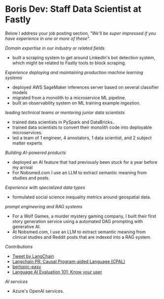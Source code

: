 # Boris Dev: Staff Data Scientist at Fastly

Below I address your job posting section,
_"We’ll be super impressed if you have experience in one or more of these"_.

_Domain expertise in our industry or related fields_

-   built a scraping system to get around LinkedIn's bot detection system, which might be
    related to Fastly tools to block scraping.

_Experience deploying and maintaining production machine learning systems_

-   deployed AWS SageMaker inferences server based on several classifier models
-   migrated from a monolith to a microservice ML pipeline.
-   built an observability system on ML training example ingestion.

_leading technical teams or mentoring junior data scientists_

-   trained data scientists in PySpark and DataBricks..
-   trained data scientists to convert their monolith code into deployable microservices.
-   led a team of 1 engineer, 4 annotators, 1 data scientist, and 2 subject matter experts

_Building AI-powered products_

-   deployed an AI feature that had previously been stuck for a year before my arrival
-   For Nobsmed.com I use an LLM to extract semantic meaning from studies and posts.

_Experience with specialized data types_

-   formulated social science inequality metrics around geospatial data.

_prompt engineering and RAG systems_

-   For a Wolf Games, a murder mystery gaming company, I built their first
    story generation service using a automated DAG prompting with generative
    AI.
-   At Nobsmed.com, I use an LLM to extract
    semantic meaning from clinical studies and Reddit
    posts that are indexed into a RAG system.

_Contributions_

-   [Tweet by LangChain](https://twitter.com/LangChainAI/status/1678797225013440514)
-   [Langchain PR: Causal Program-aided Language (CPAL)](https://github.com/hwchase17/langchain/pull/6255)
-   [bertopic-easy](https://github.com/borisdev/bertopic-easy)
-   [Language AI Evaluation 101: Know your user](https://medium.com/@boris.dev/why-did-your-language-ai-feature-fail-66a280954287)

_AI services_

-   Azure's OpenAI services.
